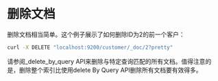 # 删除文档

删除文档相当简单。这个例子展示了如何删除ID为2的前一个客户：

```bash
curl -X DELETE "localhost:9200/customer/_doc/2?pretty"
```

请参阅\_delete\_by\_query API来删除与特定查询匹配的所有文档。值得注意的是，删除整个索引比使用delete By Query API删除所有文档要有效得多。


